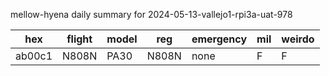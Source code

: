mellow-hyena daily summary for 2024-05-13-vallejo1-rpi3a-uat-978

|hex|flight|model|reg|emergency|mil|weirdo|
|--|--|--|--|--|--|--|
|ab00c1|N808N|PA30|N808N|none|F|F|
